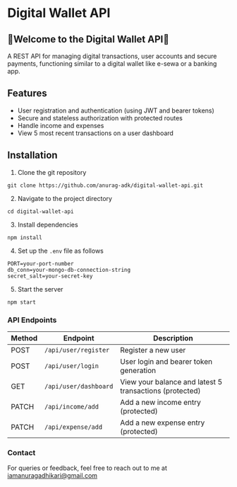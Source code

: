 # Digital Wallet API

## 🎉Welcome to the Digital Wallet API🎉

A REST API for managing digital transactions, user accounts and secure payments, functioning similar to a digital wallet like e-sewa or a banking app.

## Features

-   User registration and authentication (using JWT and bearer tokens)
-   Secure and stateless authorization with protected routes
-   Handle income and expenses
-   View 5 most recent transactions on a user dashboard

## Installation

1. Clone the git repository

```
git clone https://github.com/anurag-adk/digital-wallet-api.git
```

2. Navigate to the project directory

```
cd digital-wallet-api
```

3. Install dependencies

```
npm install
```

4. Set up the `.env` file as follows

```
PORT=your-port-number
db_conn=your-mongo-db-connection-string
secret_salt=your-secret-key
```

5. Start the server

```
npm start
```

### API Endpoints

| Method | Endpoint              | Description                                             |
| ------ | --------------------- | ------------------------------------------------------- |
| POST   | `/api/user/register`  | Register a new user                                     |
| POST   | `/api/user/login`     | User login and bearer token generation                  |
| GET    | `/api/user/dashboard` | View your balance and latest 5 transactions (protected) |
| PATCH  | `/api/income/add`     | Add a new income entry (protected)                      |
| PATCH  | `/api/expense/add`    | Add a new expense entry (protected)                     |

### Contact

For queries or feedback, feel free to reach out to me at [iamanuragadhikari@gmail.com](mailto:iamanuragadhikari@gmail.com)
